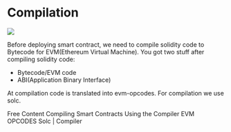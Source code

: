 # Compilation

![](https://miro.medium.com/max/884/1*3t_pc9Ecj0X6QT_AtXOAiw.png)

Before deploying smart contract, we need to compile solidity code to Bytecode for EVM(Ethereum Virtual Machine). You got two stuff after compiling solidity code:

- Bytecode/EVM code
- ABI(Application Binary Interface)

At compilation code is translated into evm-opcodes.
For compilation we use solc.

<ResourceGroupTitle>Free Content</ResourceGroupTitle>
<BadgeLink colorScheme='yellow' badgeText='Read' href='https://ethereum.org/en/developers/docs/smart-contracts/compiling/'>Compiling Smart Contracts</BadgeLink>
<BadgeLink colorScheme='yellow' badgeText='Read' href='https://docs.soliditylang.org/en/v0.8.16/using-the-compiler.html'>Using the Compiler</BadgeLink>
<BadgeLink colorScheme='yellow' badgeText='Read' href='https://github.com/crytic/evm-opcodes'>EVM OPCODES</BadgeLink>
<BadgeLink colorScheme='yellow' badgeText='Read' href='https://github.com/ethereum/solc-js'>Solc | Compiler</BadgeLink>
